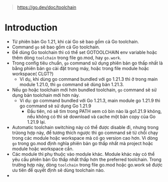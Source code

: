 > https://go.dev/doc/toolchain

# Introduction
- Từ phiên bản Go 1.21, khi cài Go sẽ bao gồm cả Go toolchain.
- Command `go` sẽ bao gồm cả Go toolchain.
- Để dùng Go toolchain thì có thể set GOTOOLCHAIN env variable hoặc thêm dòng `toolchain` trong file go.mod, hay `go.work`.
- Trong config tiêu chuẩn, `go` command sử dụng phiên bản go thấp nhất là bằng phiên bản go cài đặt trong máy, hoặc trong file module hoặc workspace( CLGT?)
    - Ví dụ, khi dùng go command bundled với go 1.21.3 thì ở trong main module 1.21.0, thì `go` command sẽ dùng bản 1.21.3.
- Nếu go hoặc toolchain mới hơn bundled toolchain, `go` command sẽ sử dụng bản toolchain mới hơn này.
    - Ví dụ: go command bundled với Go 1.21.3, main module go 1.21.9 thì go command sẽ sử dụng Go 1.21.9
        - Đầu tiên, nó sẽ tìm trong PATH xem có bin nào là go1.21.9 không, nếu không có thì sẽ download và cache một bản copy của Go 1.21.9 lại.
- Automatic toolchain switching này có thể được disable đi, nhưng trong trừong hợp này, để tương thích ngược thì go command sẽ từ chối chạy trong các module hoặc workspace mà có go version cao hơn. Vì dòng `go` trong go.mod định nghĩa phiên bản go thấp nhất mà project hoặc module hoặc workspace cần.
- Các module thì phụ thuộc vào module khác. Module khác này có thể yêu cầu phiên bản Go thấp nhất thấp hơn the preferred toolchain. Trong trường hợp này, dòng `toolchain` trong file go.mod hoặc go.work sẽ được ưu tiên để quyết định sẽ dùng toolchain nào.
- 